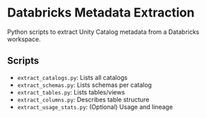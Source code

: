 # Databricks Metadata Extraction

Python scripts to extract Unity Catalog metadata from a Databricks workspace.

## Scripts

- `extract_catalogs.py`: Lists all catalogs
- `extract_schemas.py`: Lists schemas per catalog
- `extract_tables.py`: Lists tables/views
- `extract_columns.py`: Describes table structure
- `extract_usage_stats.py`: (Optional) Usage and lineage
